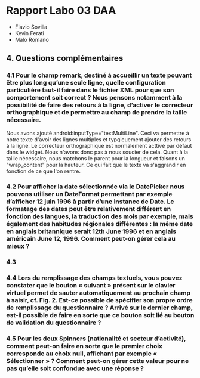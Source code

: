 # Rapport Labo 03 DAA
- Flavio Sovilla
- Kevin Ferati
- Malo Romano

## 4. Questions complémentaires  
  
### 4.1 Pour le champ remark, destiné à accueillir un texte pouvant être plus long qu’une seule ligne, quelle configuration particulière faut-il faire dans le fichier XML pour que son comportement soit correct ? Nous pensons notamment à la possibilité de faire des retours à la ligne, d’activer le correcteur orthographique et de permettre au champ de prendre la taille nécessaire.

Nous avons ajouté android:inputType="textMultiLine". Ceci va permettre à notre texte d'avoir des lignes multiples et typqieuement ajouter des retours à la ligne. Le correcteur orthographique est normalement acttivé par défaut dans le widget. Nous n'avons donc pas à nous soucier de cela. Quant à la taille nécessaire, nous matchons le parent pour la longueur et faisons un "wrap_content" pour la hauteur. Ce qui fait que le texte va s'aggrandir en fonction de ce que l'on rentre.

### 4.2 Pour afficher la date sélectionnée via le DatePicker nous pouvons utiliser un DateFormat permettant par exemple d’afficher 12 juin 1996 à partir d’une instance de Date. Le formatage des dates peut être relativement différent en fonction des langues, la traduction des mois par exemple, mais également des habitudes régionales différentes : la même date en anglais britannique serait 12th June 1996 et en anglais américain June 12, 1996. Comment peut-on gérer cela au mieux ?



### 4.3 



### 4.4 Lors du remplissage des champs textuels, vous pouvez constater que le bouton « suivant » présent sur le clavier virtuel permet de sauter automatiquement au prochain champ à saisir, cf. Fig. 2. Est-ce possible de spécifier son propre ordre de remplissage du questionnaire ? Arrivé sur le dernier champ, est-il possible de faire en sorte que ce bouton soit lié au bouton de validation du questionnaire ?



### 4.5 Pour les deux Spinners (nationalité et secteur d’activité), comment peut-on faire en sorte que le premier choix corresponde au choix null, affichant par exemple « Sélectionner » ? Comment peut-on gérer cette valeur pour ne pas qu’elle soit confondue avec une réponse ?


